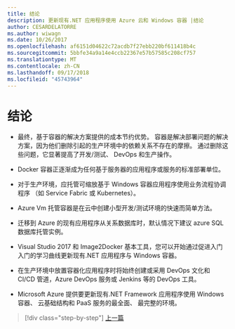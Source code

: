 ```yaml
---
title: 结论
description: 更新现有.NET 应用程序使用 Azure 云和 Windows 容器 |结论
author: CESARDELATORRE
ms.author: wiwagn
ms.date: 10/26/2017
ms.openlocfilehash: af6151d04622c72acdb7f27ebb220bf611418b4c
ms.sourcegitcommit: 5bbfe34a9a14e4ccb22367e57b57585c208cf757
ms.translationtype: MT
ms.contentlocale: zh-CN
ms.lasthandoff: 09/17/2018
ms.locfileid: "45743964"
---
```

# <a name="conclusions"></a>结论

- 最终，基于容器的解决方案提供的成本节约优势。 容器是解决部署问题的解决方案，因为他们删除引起的生产环境中的依赖关系不存在的摩擦。 通过删除这些问题，它显著提高了开发/测试、 DevOps 和生产操作。

- Docker 容器正逐渐成为任何基于服务器的应用程序或服务的标准部署单位。

- 对于生产环境，应托管可缩放基于 Windows 容器应用程序使用业务流程协调程序 （如 Service Fabric 或 Kubernetes）。

- Azure Vm 托管容器是在云中创建小型开发/测试环境的快速而简单方法。

- 迁移到 Azure 的现有应用程序从关系数据库时，默认情况下建议 azure SQL 数据库托管实例。

- Visual Studio 2017 和 Image2Docker 基本工具，您可以开始通过促进入门入门的学习曲线更新现有.NET 应用程序与 Windows 容器。

- 在生产环境中放置容器化应用程序时将始终创建或采用 DevOps 文化和 CI/CD 管道，Azure DevOps 服务或 Jenkins 等的 DevOps 工具。

- Microsoft Azure 提供要更新现有.NET Framework 应用程序使用 Windows 容器、 云基础结构和 PaaS 服务的最全面、 最完整的环境。

>[!div class="step-by-step"]
[上一篇](walkthroughs-technical-get-started-overview.md)